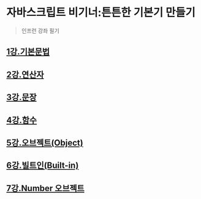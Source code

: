 # 자바스크립트 비기너:튼튼한 기본기 만들기

> 인프런 강좌 필기

## [1강.기본문법](https://github.com/jjy3385/TIL/blob/main/javaScript/jsBeginner/section1/README.md)

## [2강.연산자](https://github.com/jjy3385/TIL/blob/main/javaScript/jsBeginner/section2/README.md)

## [3강.문장](https://github.com/jjy3385/TIL/blob/main/javaScript/jsBeginner/section3/README.md)

## [4강.함수](https://github.com/jjy3385/TIL/blob/main/javaScript/jsBeginner/section4/README.md)

## [5강.오브젝트(Object)](https://github.com/jjy3385/TIL/blob/main/javaScript/jsBeginner/section5/README.md)

## [6강.빌트인(Built-in)](https://github.com/jjy3385/TIL/blob/main/javaScript/jsBeginner/section6/README.md)

## [7강.Number 오브젝트](https://github.com/jjy3385/TIL/blob/main/javaScript/jsBeginner/section7/README.md)

